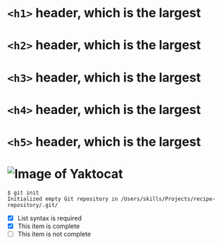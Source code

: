 # `<h1>` header, which is the largest
# `<h2>` header, which is the largest
# `<h3>` header, which is the largest
# `<h4>` header, which is the largest
# `<h5>` header, which is the largest

# ![Image of Yaktocat](https://octodex.github.com/images/yaktocat.png)

```
$ git init
Initialized empty Git repository in /Users/skills/Projects/recipe-repository/.git/
```
- [x] List syntax is required
- [x] This item is complete
- [ ] This item is not complete
